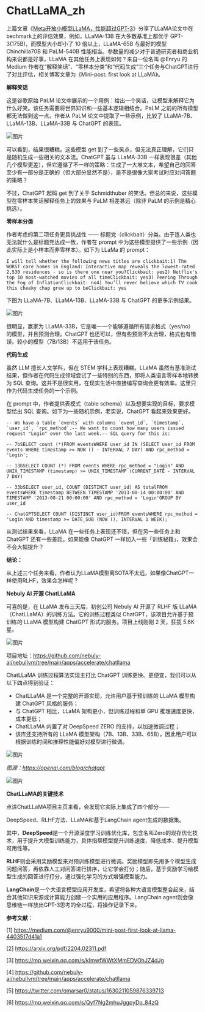 # ChatLLaMA_zh

上篇文章《[Meta开放小模型LLaMA，性能超过GPT-3](ChatLLaMA_zh.md)》分享了LLaMA论文中在bechmark上的评估效果，例如，LLaMA-13B 在大多数基准上都优于 GPT-3(175B)，而模型大小却小了 10 倍以上，LLaMA-65B 与最好的模型 Chinchilla70B 和 PaLM-540B 性能相当。参数量的减少对于普通研究者和商业机构来说都是好事，LLaMA 在其他任务上表现如何？来自一位名叫 @Enryu 的 Medium 作者在“解释笑话”、“零样本分类”和“代码生成”三个任务与ChatGPT进行了对比评估，相关博客文章为《Mini-post: first look at LLaMA》。

**解释笑话**

这是谷歌原始 PaLM 论文中展示的一个用例：给出一个笑话，让模型来解释它为什么好笑。该任务需要将世界知识和一些基本逻辑相结合。PaLM 之前的所有模型都无法做到这一点。作者从 PaLM 论文中提取了一些示例，比较了 LLaMA-7B、LLaMA-13B、LLaMA-33B 与 ChatGPT 的表现。

![图片](https://mmbiz.qpic.cn/mmbiz_png/KmXPKA19gWicHsGdj258fyg3aujOh9lMUnIGDVflgib8uDljkrpGenB6NYx1CuCZYV001gPBbSSicjSzZXDBprPicw/640?wx_fmt=png&wxfrom=5&wx_lazy=1&wx_co=1)

可以看到，结果很糟糕。这些模型 get 到了一些笑点，但无法真正理解，它们只是随机生成一些相关的文本流。ChatGPT 虽与 LLaMA-33B 一样表现很差（其他几个模型更差），但它遵循了不一样的策略：生成了一大堆文本，希望自己的回答至少有一部分是正确的（但大部分显然不是），是不是很像大家考试时应对问答题的策略？

不过，ChatGPT 起码 get 到了关于 Schmidthuber 的笑话。但总的来说，这些模型在零样本笑话解释任务上的效果与 PaLM 相差甚远（除非 PaLM 的示例是精心挑选）。

**零样本分类**

作者考虑的第二项任务更具挑战性 —— 标题党（clickbait）分类。由于连人类也无法就什么是标题党达成一致，作者在 prompt 中为这些模型提供了一些示例（因此实际上是小样本而非零样本）。如下为 LLaMa 的 prompt：

```
I will tell whether the following news titles are clickbait:1) The WORST care homes in England: Interactive map reveals the lowest-rated 2,530 residences - so is there one near you?Clickbait: yes2) Netflix's top 10 most-watched movies of all timeClickbait: yes3) Peering Through the Fog of InflationClickbait: no4) You’ll never believe which TV cook this cheeky chap grew up to beClickbait: yes
```

下图为 LLaMA-7B、LLaMA-13B、LLaMA-33B 与 ChatGPT 的更多示例结果。

![图片](https://mmbiz.qpic.cn/mmbiz_png/KmXPKA19gWicHsGdj258fyg3aujOh9lMUqXyfu7YW71wPNibR1RyfDUSrSibJHriat7jBJZ5exd7iaV5B8LrpOvSvibQ/640?wx_fmt=png&wxfrom=5&wx_lazy=1&wx_co=1)

很明显，赢家为 LLaMA-33B，它是唯一一个能够遵循所有请求格式（yes/no）的模型，并且预测合理。ChatGPT 也还可以，但有些预测不太合理，格式也有错误。较小的模型（7B/13B）不适用于该任务。

**代码生成**

虽然 LLM 擅长人文学科，但在 STEM 学科上表现糟糕。LLaMA 虽然有基准测试结果，但作者在代码生成领域尝试了一些特别的东西，即将人类语言零样本地转换为 SQL 查询。这并不是很实用，在现实生活中直接编写查询会更有效率。这里只作为代码生成任务的一个示例。

在 prompt 中，作者提供表模式（table schema）以及想要实现的目标，要求模型给出 SQL 查询。如下为一些随机示例，老实说，ChatGPT 看起来效果更好。

```
-- We have a table `events` with columns `event_id`, `timestamp`, `user_id`, `rpc_method`.-- We want to count how many users issued request "Login" over the last week.-- SQL query for this is:

-- 7bSELECT count (*)FROM eventsWHERE user_id IN (SELECT user_id FROM events WHERE timestamp >= NOW () - INTERVAL 7 DAY) AND rpc_method = 'Login';

-- 13bSELECT COUNT (*) FROM events WHERE rpc_method = "Login" AND UNIX_TIMESTAMP (timestamp) >= UNIX_TIMESTAMP (CURRENT_DATE - INTERVAL 7 DAY)

-- 33bSELECT user_id, COUNT (DISTINCT user_id) AS totalFROM eventsWHERE timestamp BETWEEN TIMESTAMP '2013-08-14 00:00:00' AND TIMESTAMP '2013-08-21 00:00:00' AND rpc_method = 'Login'GROUP BY user_id

-- ChatGPTSELECT COUNT (DISTINCT user_id)FROM eventsWHERE rpc_method = 'Login'AND timestamp >= DATE_SUB (NOW (), INTERVAL 1 WEEK);
```

从测试结果来看，LLaMA 在一些任务上表现还不错，但在另一些任务上和 ChatGPT 还有一些差距。如果能像 ChatGPT 一样加入一些「训练秘籍」，效果会不会大幅提升？

**结论：**

从上述三个任务来看，作者认为LLaMA模型离SOTA不太远，如果像ChatGPT一样使用RLHF，效果会怎样呢？

**Nebuly AI 开源 ChatLLaMA**

可喜的是，在 LLaMA 发布三天后，初创公司 Nebuly AI 开源了 RLHF 版 LLaMA（ChatLLaMA）的训练方法。它的训练过程类似 ChatGPT，该项目允许基于预训练的 LLaMA 模型构建 ChatGPT 形式的服务。项目上线刚刚 2 天，狂揽 5.6K 星。

![图片](https://mmbiz.qpic.cn/mmbiz_png/KmXPKA19gWicHsGdj258fyg3aujOh9lMUv9XDtprNjG4Q7zvYcsgZAEb4qeKc3QEVVzLpLhCtp8N5eG1rnUaAWA/640?wx_fmt=png&wxfrom=5&wx_lazy=1&wx_co=1)

项目地址：https://github.com/nebuly-ai/nebullvm/tree/main/apps/accelerate/chatllama

ChatLLaMA 训练过程算法实现主打比 ChatGPT 训练更快、更便宜，我们可以从以下四点得到验证：

- ChatLLaMA 是一个完整的开源实现，允许用户基于预训练的 LLaMA 模型构建 ChatGPT 风格的服务；
- 与 ChatGPT 相比，LLaMA 架构更小，但训练过程和单 GPU 推理速度更快，成本更低；
- ChatLLaMA 内置了对 DeepSpeed ZERO 的支持，以加速微调过程；
- 该库还支持所有的 LLaMA 模型架构（7B、13B、33B、65B），因此用户可以根据训练时间和推理性能偏好对模型进行微调。

![图片](https://mmbiz.qpic.cn/mmbiz_png/KmXPKA19gWicHsGdj258fyg3aujOh9lMU8S8fvBic1YJbZM2icC0rC5NjuwnSmYp3mYxGIVYmSibmUibQxFDePLEcNQ/640?wx_fmt=png&wxfrom=5&wx_lazy=1&wx_co=1)

*图源：https://openai.com/blog/chatgpt*

![图片](https://mmbiz.qpic.cn/mmbiz_png/YicUhk5aAGtDRJagFUcAxY6dK8libycfwcmdiaUtPzqGnBHo8C7iaibDGc1FwVZIOrOsa482JLnT0JhibJHz6ef4TdEQ/640?wx_fmt=png&wxfrom=5&wx_lazy=1&wx_co=1)

**ChatLLaMA的关键技术**

点进ChatLLaMA项目主页来看，会发现它实际上集成了四个部分——

DeepSpeed、RLHF方法、LLaMA和基于LangChain agent生成的数据集。

其中，**DeepSpeed**是一个开源深度学习训练优化库，包含名叫Zero的现存优化技术，用于提升大模型训练能力，具体指帮模型提升训练速度、降低成本、提升模型可用性等。

**RLHF**则会采用奖励模型来对预训练模型进行微调。奖励模型即先用多个模型生成问题问答，再依靠人工对问答进行排序，让它学会打分；随后，基于奖励学习给模型生成的回答进行打分，通过强化学习的方式增强模型能力。

**LangChain**是一个大语言模型应用开发库，希望将各种大语言模型整合起来，结合其他知识来源或计算能力创建一个实用的应用程序。LangChain agent则会像思维链一样放出GPT-3思考的全过程，将操作记录下来。

**参考文献**：

[1] https://medium.com/@enryu9000/mini-post-first-look-at-llama-4403517d41a1

[2] https://arxiv.org/pdf/2204.02311.pdf

[3] https://mp.weixin.qq.com/s/kImwfWWtXMmEDVOhJZ4dJg

[4] https://github.com/nebuly-ai/nebullvm/tree/main/apps/accelerate/chatllama

[5] https://twitter.com/omarsar0/status/1630211059876339713

[6] https://mp.weixin.qq.com/s/Qyf7Ng2mhuJggpyDp_84zQ
